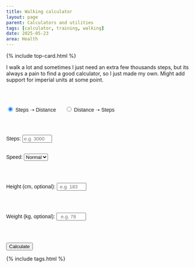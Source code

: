 ```yaml
---
title: Walking calculator
layout: page
parent: Calculators and utilities
tags: [calculator, training, walking]
date: 2025-05-23
area: Health
---
```

{% include top-card.html %}


I walk a lot and sometimes I just need an extra few thousands steps, but its always a pain to find a good calculator, so I just made my own. Might add support for imperial units at some point.

<br /><br />

<script src="{{ site.baseurl }}/assets/js/walking.js"></script>

<div id="stepConverter" style="margin-top: 1em; font-family: sans-serif;">

  <label>
    <input type="radio" name="mode" value="stepsToKm" checked onchange="toggleMode()"> Steps ➝ Distance
  </label>
  <label style="margin-left: 20px;">
    <input type="radio" name="mode" value="kmToSteps" onchange="toggleMode()"> Distance ➝ Steps
  </label>

  <br><br>

  <!-- Steps to KM -->
  <div id="stepsSection">
    <label for="stepsInput">Steps:</label>
    <input type="number" id="stepsInput" placeholder="e.g. 3000" style="width: 80px; text-align: center;" />
  </div>

  <!-- KM to Steps -->
  <div id="kmSection" style="display: none;">
    <label for="kmInput">Distance (km):</label>
    <input type="number" id="kmInput" placeholder="e.g. 2" style="width: 80px; text-align: center;" />
  </div>

  <br>

  <label for="speedSelect">Speed:</label>
  <select id="speedSelect">
    <option value="slow">Slow</option>
    <option value="normal" selected>Normal</option>
    <option value="brisk">Brisk</option>
    <option value="jog">Jog</option>
  </select>

  <br><br>

  <label for="heightInput">Height (cm, optional):</label>
  <input type="number" id="heightInput" placeholder="e.g. 183" style="width: 80px; text-align: center;" />

  <br><br>

  <label for="weightInput">Weight (kg, optional):</label>
  <input type="number" id="weightInput" placeholder="e.g. 78" style="width: 80px; text-align: center;" />

  <br><br>

  <button onclick="runConverter()">Calculate</button>

  <p id="resultOutput" style="margin-top: 1em; font-weight: bold;"></p>
</div>

{% include tags.html %}